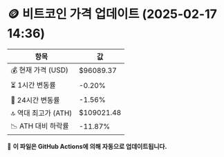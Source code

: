 # 🪙 비트코인 가격 업데이트 (2025-02-17 14:36)

| 항목                | 값 |
|--------------------|----------------|
| 💰 현재 가격 (USD) | $96089.37 |
| ⏳ 1시간 변동률    | -0.20% |
| 📆 24시간 변동률   | -1.56% |
| 🔝 역대 최고가 (ATH) | $109021.48 |
| 📉 ATH 대비 하락률 | -11.87% |

🔄 **이 파일은 GitHub Actions에 의해 자동으로 업데이트됩니다.**
